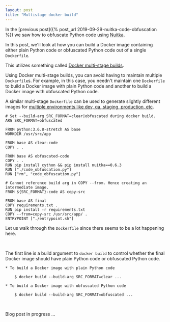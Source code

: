 ```yaml
---
layout: post
title: "Multistage docker build"
---
```


In the [previous post]({% post_url 2019-09-29-nuitka-code-obfuscation %}) we saw how to obfuscate Python code using [Nuitka](https://nuitka.net/pages/overview.html).

In this post, we'll look at how you can build a Docker image containing either plain Python code or obfuscated Python code out of a single `Dockerfile`.

This utilizes something called [Docker multi-stage builds](https://docs.docker.com/develop/develop-images/multistage-build/).

Using Docker multi-stage builds, you can avoid having to maintain multiple `Dockerfile`s. For example, in this case, you needn't maintain one `Dockerfile` to build a Docker image with plain Python code and another to build a Docker image with obfuscated Python code.

A similar multi-stage `Dockerfile` can be used to generate slightly different images for [multiple environments like dev, qa, staging, production, etc](https://github.com/docker/cli/issues/1134#issuecomment-406449342).


```
# Set --build-arg SRC_FORMAT=clear|obfuscated during docker build.
ARG SRC_FORMAT=obfuscated

FROM python:3.6.8-stretch AS base
WORKDIR /usr/src/app

FROM base AS clear-code
COPY . .

FROM base AS obfuscated-code
COPY . .
RUN pip install cython && pip install nuitka==0.6.3
RUN ["./code_obfuscation.py"]
RUN ["rm", "code_obfuscation.py"]

# Cannot reference build arg in COPY --from. Hence creating an intermediate image.
FROM ${SRC_FORMAT}-code AS copy-src

FROM base AS final
COPY requirements.txt .
RUN pip install -r requirements.txt
COPY --from=copy-src /usr/src/app/ .
ENTRYPOINT ["./entrypoint.sh"]
```

Let us walk through the `Dockerfile` since there seems to be a lot happening here.

<br/>

The first line is a build argument to `docker build` to control whether the final Docker image should have plain Python code or obfuscated Python code.

    * To build a Docker image with plain Python code

	    $ docker build --build-arg SRC_FORMAT=clear ...

    * To build a Docker image with obfuscated Python code

	    $ docker build --build-arg SRC_FORMAT=obfuscated ...

<br/>


Blog post in progress ...
